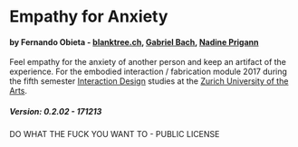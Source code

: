 # Empathy for Anxiety

#### by Fernando Obieta - [blanktree.ch](https://blanktree.ch), [Gabriel Bach](http://salemoche.ch/), [Nadine Prigann](http://www.nadineprigann.de/)
Feel empathy for the anxiety of another person and keep an artifact of the experience. For the embodied interaction / fabrication module 2017 during the fifth semester [Interaction Design](http://iad.zhdk.ch/) studies at the [Zurich University of the Arts](https://www.zhdk.ch/).

##### Version: 0.2.02 - 171213

DO WHAT THE FUCK YOU WANT TO - PUBLIC LICENSE